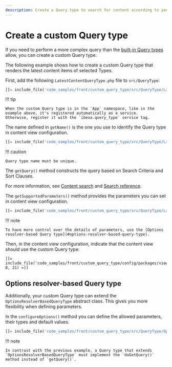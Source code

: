 ```yaml
---
description: Create a Query type to search for content according to your custom needs.
---
```


# Create a custom Query type

If you need to perform a more complex query than the [built-in Query types](built-in_query_types.md) allow, you can create a custom Query type.

The following example shows how to create a custom Query type that renders the latest content items of selected Types.

First, add the following `LatestContentQueryType.php` file to `src/QueryType`:

``` php
[[= include_file('code_samples/front/custom_query_type/src/QueryType/LatestContentQueryType.php') =]]
```

!!! tip

    When the custom Query type is in the `App` namespace, like in the example above, it's registered automatically as a service.
    Otherwise, register it with the `ibexa.query_type` service tag.

The name defined in `getName()` is the one you use to identify the Query type in content view configuration.

``` php
[[= include_file('code_samples/front/custom_query_type/src/QueryType/LatestContentQueryType.php', 10, 14) =]]
```

!!! caution

    Query type name must be unique.

The `getQuery()` method constructs the query based on Search Criteria and Sort Clauses.

For more information, see [Content search](search_api.md) and [Search reference](search_criteria_reference.md).

The `getSupportedParameters()` method provides the parameters you can set in content view configuration.

``` php
[[= include_file('code_samples/front/custom_query_type/src/QueryType/LatestContentQueryType.php', 31, 35) =]]
```

!!! note

    To have more control over the details of parameters, use the [Options resolver-based Query type](#options-resolver-based-query-type).

Then, in the content view configuration, indicate that the content view should use the custom Query type:

``` hl_lines="10"
[[= include_file('code_samples/front/custom_query_type/config/packages/views.yaml', 8, 21) =]]
```

## Options resolver-based Query type

Additionally, your custom Query type can extend the `OptionsResolverBasedQueryType` abstract class.
This gives you more flexibility when defining parameters.

In the `configureOptions()` method you can define the allowed parameters, their types and default values.

``` php hl_lines="34 35 36 37 38 39 40"
[[= include_file('code_samples/front/custom_query_type/src/QueryType/OptionsBasedLatestContentQueryType.php') =]]
```

!!! note

    In contrast with the previous example, a Query type that extends `OptionsResolverBasedQueryType` must implement the `doGetQuery()` method instead of `getQuery()`.
